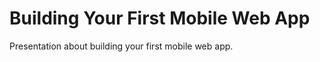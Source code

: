 Building Your First Mobile Web App
=============

Presentation about building your first mobile web app. 
